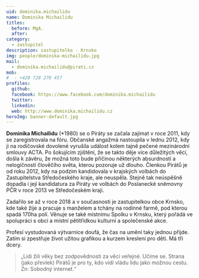 ```yaml
---
uid: dominika.michailidu
name: Dominika Michailidu
titles:
  before: MgA. 
  after:
category:
  - zastupitel
description: zastupitelka - Krnsko
img: people/dominika-michailidu.jpg
mail:
  - dominika.michailidu@pirati.cz
mob:
#  - +420 728 270 457
profiles:
  github:
  facebook: https://www.facebook.com/dominika.michailidu
  twitter:
  linkedin:
  web: http://www.dominika.michailidu.cz
heroImg: banner-default.jpg
---
```


**Dominika Michailidu** (*1980) se o Piráty se začala zajímat v roce 2011, kdy se zaregistrovala na fóru. Občanské angažmá nastoupila v lednu 2012, kdy ji na rodičovské dovolené vyrušila událost kolem tajně pečené mezinárodní smlouvy ACTA. Po šokujícím zjištění, že se takto děje více důležitých věcí, došla k závěru, že možná toto bude příčinou některých absurdností a nelogičností člověčího světa, kterou pozoruje už dlouho. Členkou Pirátů je od roku 2012, kdy na podzim kandidovala v krajských volbách do Zastupitelstva Středočeského kraje, ale neuspěla. Stejně tak neúspěšně dopadla i její kandidatura za Piráty ve volbách do Poslanecké sněmovny PČR v roce 2013 ve Středočeském kraji.

Zadařilo se až v roce 2018 a v současnosti je zastupitelkou obce Krnsko, kde také žije a pracuje s manželem a tchány na rodinné farmě, pod kterou spadá 170ha polí. Věnuje se také místnímu Spolku v Krnsku, který pořádá ve spolupráci s obcí a místní pětitřídkou kulturní a společenské akce.

Profesí vystudovaná výtvarnice doufá, že čas na umění taky jednou přijde. Zatím si zpestřuje život užitou grafikou a kurzem kreslení pro děti. Má tři dcery.

> „Lidi žili věky bez zodpovědnosti za věci veřejné. Učíme se. Strana (jako převlek) Pirátů je pro ty, kdo vidí vládu lidu jako možnou cestu. Zn: Sobodný internet.“ 


